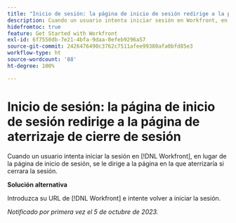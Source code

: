 ```yaml
---
title: "Inicio de sesión: la página de inicio de sesión redirige a la página de aterrizaje de cierre de sesión"
description: Cuando un usuario intenta iniciar sesión en Workfront, en lugar de en la página de inicio de sesión, se le dirige a la página en la que aterrizaría si cerrara la sesión.
hidefromtoc: true
feature: Get Started with Workfront
exl-id: 6f7550db-7e21-4bfa-9daa-0efeb9296a57
source-git-commit: 2426476490c3762c7511afee99380afa0bfd85e3
workflow-type: ht
source-wordcount: '88'
ht-degree: 100%

---
```


# Inicio de sesión: la página de inicio de sesión redirige a la página de aterrizaje de cierre de sesión

Cuando un usuario intenta iniciar la sesión en [!DNL Workfront], en lugar de la página de inicio de sesión, se le dirige a la página en la que aterrizaría si cerrara la sesión.

**Solución alternativa**

Introduzca su URL de [!DNL Workfront] e intente volver a iniciar la sesión.

_Notificado por primera vez el 5 de octubre de 2023._
